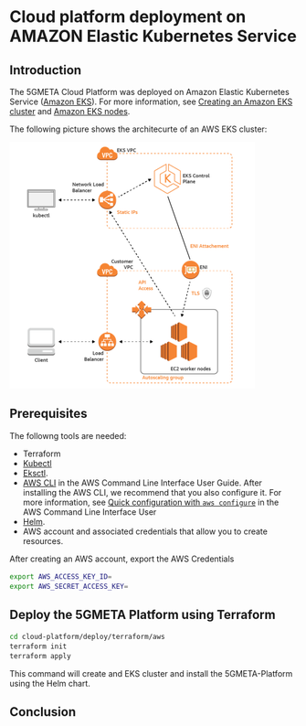 # Cloud platform deployment on AMAZON Elastic Kubernetes Service

## Introduction

The 5GMETA Cloud Platform was deployed on Amazon Elastic Kubernetes Service ([Amazon EKS](https://docs.aws.amazon.com/eks/latest/userguide/getting-started.html)). For more information, see  [Creating an Amazon EKS cluster](https://docs.aws.amazon.com/eks/latest/userguide/create-cluster.html)  and  [Amazon EKS nodes](https://docs.aws.amazon.com/eks/latest/userguide/eks-compute.html).


The following picture shows the architecurte of an AWS EKS cluster:

![EKS Architecture](../images/eks-architecture.png)

## Prerequisites

The followng tools are needed:
- Terraform
- [Kubectl]((https://docs.aws.amazon.com/eks/latest/userguide/install-kubectl.html))
- [Eksctl](https://docs.aws.amazon.com/eks/latest/userguide/eksctl.html).
- [AWS CLI](https://docs.aws.amazon.com/cli/latest/userguide/cli-chap-install.html)  in the AWS Command Line Interface User Guide. After installing the AWS CLI, we recommend that you also configure it. For more information, see  [Quick configuration with  `aws configure`](https://docs.aws.amazon.com/cli/latest/userguide/cli-configure-quickstart.html#cli-configure-quickstart-config)  in the AWS Command Line Interface User
- [ Helm](https://helm.sh/docs/intro/install/).
- AWS account and associated credentials that allow you to create resources.

After creating an AWS account, export the AWS Credentials

```bash
export AWS_ACCESS_KEY_ID=
export AWS_SECRET_ACCESS_KEY=
```

## Deploy the 5GMETA Platform using Terraform

```bash
cd cloud-platform/deploy/terraform/aws
terraform init
terraform apply
```

This command will create and EKS cluster and install the 5GMETA-Platform using the Helm chart.


## Conclusion

